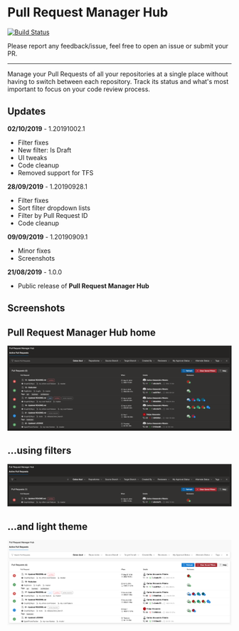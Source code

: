 # Pull Request Manager Hub

[![Build Status](https://dev.azure.com/caixaazul/Pull%20Request%20Manager%20Hub/_apis/build/status/cribeiro84.azure-devops-pull-request-hub?branchName=master)](https://dev.azure.com/caixaazul/Pull%20Request%20Manager%20Hub/_build/latest?definitionId=11&branchName=master)

Please report any feedback/issue, feel free to open an issue or submit your PR.

------

Manage your Pull Requests of all your repositories at a single place without having to switch between each repository. Track its status and what's most important to focus on your code review process.

## Updates

**02/10/2019** - 1.20191002.1

- Filter fixes
- New filter: Is Draft
- UI tweaks
- Code cleanup
- Removed support for TFS

**28/09/2019** - 1.20190928.1

- Filter fixes
- Sort filter dropdown lists
- Filter by Pull Request ID
- Code cleanup

**09/09/2019** - 1.20190909.1

- Minor fixes
- Screenshots

**21/08/2019** - 1.0.0

- Public release of **Pull Request Manager Hub**

## Screenshots

## Pull Request Manager Hub home

![Pull Request Manager Hub - No filter](marketplace/screenshots/screenshot-01.png)

## ...using filters

![Pull Request Manager Hub - Filtering](marketplace/screenshots/screenshot-02.png)

## ...and light theme

![Pull Request Manager Hub - Light Theme](marketplace/screenshots/screenshot-03.png)
